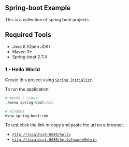 ## Spring-boot Example

This is a collection of spring boot projects.

## Required Tools

- Java 8 (Open JDK)
- Maven 3+
- Spring-boot 2.7.4

### 1 - Hello World 

Create this project using [`Spring Initializr`](https://start.spring.io/).

To run the application: 

```sh
# macOS / Linux
./mvnw spring-boot:run

# windows
mvnw spring-boot:run
```

To test click the link or copy and paste the url on a browser. 

- [`http://localhost:8080/hello`](http://localhost:8080/hello)
- [`http://localhost:8080/hello?name=Melvin`](http://localhost:8080/hello?name=Melvin)
